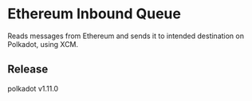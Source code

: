 # Ethereum Inbound Queue

Reads messages from Ethereum and sends it to intended destination on Polkadot, using XCM.


## Release

polkadot v1.11.0
